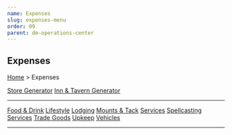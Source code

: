 ```yaml
---
name: Expenses
slug: expenses-menu
order: 09
parent: dm-operations-center
---
```

## Expenses
[Home](dm-operations-center) > Expenses

<div class="menu-container">
    <a href="store-generator">Store Generator</a>
    <a href="inn-and-tavern-generator">Inn & Tavern Generator</a>
</div>
<hr/>
<div class="menu-container">
    <a href="food-and-drink">Food & Drink</a>
    <a href="lifestyle">Lifestyle</a>
    <a href="lodging">Lodging</a>
    <a href="mounts-and-tack">Mounts & Tack</a>
    <a href="services">Services</a>
    <a href="spellcasting-services">Spellcasting Services</a>
    <a href="trade-goods">Trade Goods</a>
    <a href="upkeep">Upkeep</a>
    <a href="vehicles">Vehicles</a>
</div>
<hr/>